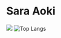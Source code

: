 # Sara Aoki
<!--
- 🔭 I’m currently working on ... HERP inc.
- 🌱 I’m currently learning ... Design
- 👯 I’m looking to collaborate on ...
- 🤔 I’m looking for help with ...
- 💬 Ask me about ...
- 📫 How to reach me: ...
- 😄 Pronouns: ...
- ⚡ Fun fact: ...
-->
![](https://github-readme-stats.vercel.app/api?username=sallllly0307&count_private=true&show_icons=true)
![Top Langs](https://github-readme-stats.vercel.app/api/top-langs/?username=sallllly0307&count_private=true&hide=jupyter%20notebook,html&layout=compact&theme=dracula)
